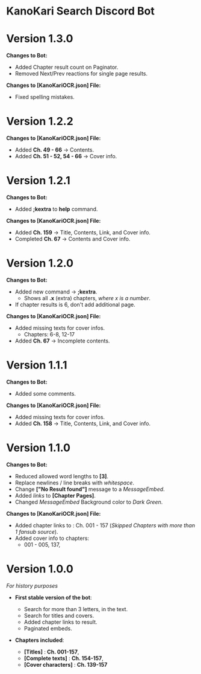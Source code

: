 # KanoKari Search Discord Bot

# Version 1.3.0
  **Changes to Bot:**
  - Added Chapter result count on Paginator.
  - Removed Next/Prev reactions for single page results.
	
  **Changes to [KanoKariOCR.json] File:**
  - Fixed spelling mistakes.

# Version 1.2.2
  **Changes to [KanoKariOCR.json] File:**
  - Added **Ch. 49 - 66** -> Contents.
  - Added **Ch. 51 - 52, 54 - 66** -> Cover info.

# Version 1.2.1
  **Changes to Bot:**
  - Added **;kextra** to **help** command.
	
  **Changes to [KanoKariOCR.json] File:**
  - Added **Ch. 159** -> Title, Contents, Link, and Cover info.
  - Completed **Ch. 67** -> Contents and Cover info.

# Version 1.2.0
  **Changes to Bot:**
  - Added new command -> **;kextra**.
    - Shows all **.x** (extra) chapters, *where x is a number*.
  - If chapter results is 6, don't add additional page.
	
  **Changes to [KanoKariOCR.json] File:**
  - Added missing texts for cover infos.
    - Chapters: 6-8, 12-17
  - Added **Ch. 67** -> Incomplete contents.

# Version 1.1.1
  **Changes to Bot:**
  - Added some comments.
	
  **Changes to [KanoKariOCR.json] File:**
  - Added missing texts for cover infos.
  - Added **Ch. 158** -> Title, Contents, Link, and Cover info.
	
# Version 1.1.0
  **Changes to Bot:**
  - Reduced allowed word lengths to **[3]**.
  - Replace newlines / line breaks with *whitespace*.
  - Change **["No Result found"]** message to a *MessageEmbed*.
  - Added *links* to **[Chapter Pages]**.
  - Changed *MessageEmbed* Background color to *Dark Green*.

  **Changes to [KanoKariOCR.json] File:**
  - Added chapter links to : Ch. 001 - 157 (*Skipped Chapters with more than 1 fansub source*).
  - Added cover info to chapters:
    - 001 - 005, 137,

# Version 1.0.0
  *For history purposes*
  
  - **First stable version of the bot**:
    - Search for more than 3 letters, in the text.
    - Search for titles and covers.
    - Added chapter links to result.
    - Paginated embeds.
	
  - **Chapters included**:
	- **[Titles]** : **Ch. 001-157**,
    - **[Complete texts]** : **Ch. 154-157**,
    - **[Cover characters]** : **Ch. 139-157**
